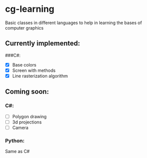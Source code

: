 # cg-learning

Basic classes in different languages to help in learning the bases of computer graphics

## Currently implemented:
###C\#:
- [x] Base colors
- [x] Screen with methods
- [x] Line rasterization algorithm

## Coming soon:
### C\#:
- [ ] Polygon drawing
- [ ] 3d projections
- [ ] Camera

### Python:
Same as C\#
